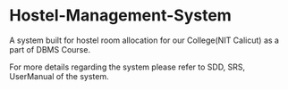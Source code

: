 # Hostel-Management-System
A system built for hostel room allocation for our College(NIT Calicut) as a part of DBMS Course.

For more details regarding the system please refer to SDD, SRS, UserManual of the system.

